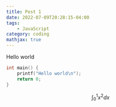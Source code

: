 ```yaml
---
title: Post 1
date: 2022-07-09T20:28:15-04:00
tags:
    - JavaScript
category: coding
mathjax: true
---
```


Hello world

```c
int main() {
    printf("Hello world\n");
    return 0;
}
```

$$\int_{0}^{1}x^2dx$$
